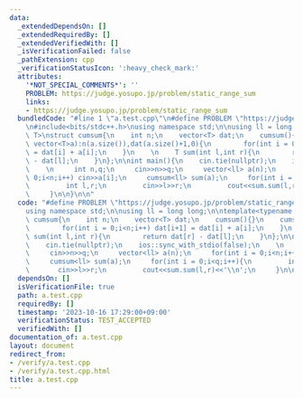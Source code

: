 ```yaml
---
data:
  _extendedDependsOn: []
  _extendedRequiredBy: []
  _extendedVerifiedWith: []
  _isVerificationFailed: false
  _pathExtension: cpp
  _verificationStatusIcon: ':heavy_check_mark:'
  attributes:
    '*NOT_SPECIAL_COMMENTS*': ''
    PROBLEM: https://judge.yosupo.jp/problem/static_range_sum
    links:
    - https://judge.yosupo.jp/problem/static_range_sum
  bundledCode: "#line 1 \"a.test.cpp\"\n#define PROBLEM \"https://judge.yosupo.jp/problem/static_range_sum\"\
    \n#include<bits/stdc++.h>\nusing namespace std;\n\nusing ll = long long;\n\ntemplate<typename\
    \ T>\nstruct cumsum{\n    int n;\n    vector<T> dat;\n    cumsum(){}\n    cumsum(const\
    \ vector<T>a):n(a.size()),dat(a.size()+1,0){\n        for(int i = 0;i<n;i++) dat[i+1]\
    \ = dat[i] + a[i];\n    }\n    \n    T sum(int l,int r){\n        return dat[r]\
    \ - dat[l];\n    }\n};\n\nint main(){\n    cin.tie(nullptr);\n    ios::sync_with_stdio(false);\n\
    \    \n     int n,q;\n     cin>>n>>q;\n     vector<ll> a(n);\n     for(int i =\
    \ 0;i<n;i++) cin>>a[i];\n     cumsum<ll> sum(a);\n     for(int i = 0;i<q;i++){\n\
    \         int l,r;\n         cin>>l>>r;\n         cout<<sum.sum(l,r)<<'\\n';\n\
    \     }\n\n}\n\n"
  code: "#define PROBLEM \"https://judge.yosupo.jp/problem/static_range_sum\"\n#include<bits/stdc++.h>\n\
    using namespace std;\n\nusing ll = long long;\n\ntemplate<typename T>\nstruct\
    \ cumsum{\n    int n;\n    vector<T> dat;\n    cumsum(){}\n    cumsum(const vector<T>a):n(a.size()),dat(a.size()+1,0){\n\
    \        for(int i = 0;i<n;i++) dat[i+1] = dat[i] + a[i];\n    }\n    \n    T\
    \ sum(int l,int r){\n        return dat[r] - dat[l];\n    }\n};\n\nint main(){\n\
    \    cin.tie(nullptr);\n    ios::sync_with_stdio(false);\n    \n     int n,q;\n\
    \     cin>>n>>q;\n     vector<ll> a(n);\n     for(int i = 0;i<n;i++) cin>>a[i];\n\
    \     cumsum<ll> sum(a);\n     for(int i = 0;i<q;i++){\n         int l,r;\n  \
    \       cin>>l>>r;\n         cout<<sum.sum(l,r)<<'\\n';\n     }\n\n}\n\n"
  dependsOn: []
  isVerificationFile: true
  path: a.test.cpp
  requiredBy: []
  timestamp: '2023-10-16 17:29:00+09:00'
  verificationStatus: TEST_ACCEPTED
  verifiedWith: []
documentation_of: a.test.cpp
layout: document
redirect_from:
- /verify/a.test.cpp
- /verify/a.test.cpp.html
title: a.test.cpp
---
```

